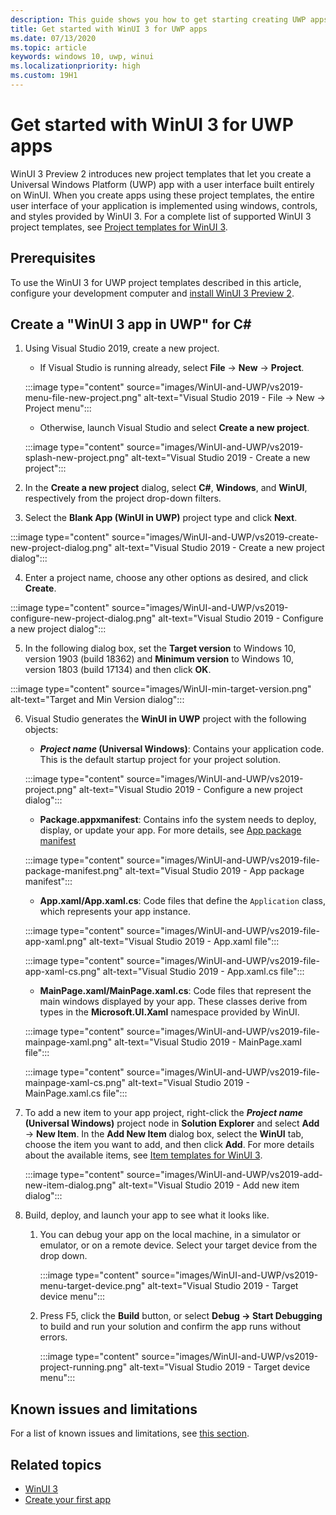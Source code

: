 ```yaml
---
description: This guide shows you how to get starting creating UWP apps with a WinUI 3 UI.
title: Get started with WinUI 3 for UWP apps
ms.date: 07/13/2020
ms.topic: article
keywords: windows 10, uwp, winui
ms.localizationpriority: high
ms.custom: 19H1
---
```


# Get started with WinUI 3 for UWP apps

WinUI 3 Preview 2 introduces new project templates that let you create a Universal Windows Platform (UWP) app with a user interface built entirely on WinUI. When you create apps using these project templates, the entire user interface of your application is implemented using windows, controls, and styles provided by WinUI 3. For a complete list of supported WinUI 3 project templates, see [Project templates for WinUI 3](index.md#project-templates-for-winui-3).

## Prerequisites

To use the WinUI 3 for UWP project templates described in this article, configure your development computer and [install WinUI 3 Preview 2](index.md#install-winui-3-preview-2).

## Create a "WinUI 3 app in UWP" for C#

1. Using Visual Studio 2019, create a new project.
   - If Visual Studio is running already, select **File** -> **New** -> **Project**.

   :::image type="content" source="images/WinUI-and-UWP/vs2019-menu-file-new-project.png" alt-text="Visual Studio 2019 - File -> New -> Project menu":::

   - Otherwise, launch Visual Studio and select **Create a new project**.

   :::image type="content" source="images/WinUI-and-UWP/vs2019-splash-new-project.png" alt-text="Visual Studio 2019 - Create a new project":::

2. In the **Create a new project** dialog, select **C#**, **Windows**, and **WinUI**, respectively from the project drop-down filters.

3. Select the **Blank App (WinUI in UWP)** project type and click **Next**.

:::image type="content" source="images/WinUI-and-UWP/vs2019-create-new-project-dialog.png" alt-text="Visual Studio 2019 - Create a new project dialog":::

4. Enter a project name, choose any other options as desired, and click **Create**.

:::image type="content" source="images/WinUI-and-UWP/vs2019-configure-new-project-dialog.png" alt-text="Visual Studio 2019 - Configure a new project dialog":::

5. In the following dialog box, set the **Target version** to Windows 10, version 1903 (build 18362) and **Minimum version** to Windows 10, version 1803 (build 17134) and then click **OK**.

:::image type="content" source="images/WinUI-min-target-version.png" alt-text="Target and Min Version dialog":::

6. Visual Studio generates the **WinUI in UWP** project with the following objects:

    - ***Project name* (Universal Windows)**: Contains your application code. This is the default startup project for your project solution.

    :::image type="content" source="images/WinUI-and-UWP/vs2019-project.png" alt-text="Visual Studio 2019 - Configure a new project dialog":::

    - **Package.appxmanifest**: Contains info the system needs to deploy, display, or update your app. For more details, see [App package manifest](https://docs.microsoft.com/uwp/schemas/appxpackage/appx-package-manifest)

    :::image type="content" source="images/WinUI-and-UWP/vs2019-file-package-manifest.png" alt-text="Visual Studio 2019 - App package manifest":::

    - **App.xaml/App.xaml.cs**: Code files that define the `Application` class, which represents your app instance.

    :::image type="content" source="images/WinUI-and-UWP/vs2019-file-app-xaml.png" alt-text="Visual Studio 2019 - App.xaml file":::

    :::image type="content" source="images/WinUI-and-UWP/vs2019-file-app-xaml-cs.png" alt-text="Visual Studio 2019 - App.xaml.cs file":::

    - **MainPage.xaml/MainPage.xaml.cs**: Code files that represent the main windows displayed by your app. These classes derive from types in the **Microsoft.UI.Xaml** namespace provided by WinUI.

    :::image type="content" source="images/WinUI-and-UWP/vs2019-file-mainpage-xaml.png" alt-text="Visual Studio 2019 - MainPage.xaml file":::

    :::image type="content" source="images/WinUI-and-UWP/vs2019-file-mainpage-xaml-cs.png" alt-text="Visual Studio 2019 - MainPage.xaml.cs file":::

7. To add a new item to your app project, right-click the ***Project name* (Universal Windows)** project node in **Solution Explorer** and select **Add** -> **New Item**. In the **Add New Item** dialog box, select the **WinUI** tab, choose the item you want to add, and then click **Add**. For more details about the available items, see [Item templates for WinUI 3](index.md#item-templates-for-winui-3).

    :::image type="content" source="images/WinUI-and-UWP/vs2019-add-new-item-dialog.png" alt-text="Visual Studio 2019 - Add new item dialog":::

8. Build, deploy, and launch your app to see what it looks like.

    1. You can debug your app on the local machine, in a simulator or emulator, or on a remote device. Select your target device from the drop down.

        :::image type="content" source="images/WinUI-and-UWP/vs2019-menu-target-device.png" alt-text="Visual Studio 2019 - Target device menu":::

    1. Press F5, click the **Build** button, or select **Debug -> Start Debugging** to build and run your solution and confirm the app runs without errors.

        :::image type="content" source="images/WinUI-and-UWP/vs2019-project-running.png" alt-text="Visual Studio 2019 - Target device menu":::

## Known issues and limitations

For a list of known issues and limitations, see [this section](index.md#preview-2-limitations-and-known-issues).

## Related topics

- [WinUI 3](index.md)
- [Create your first app](/windows/uwp/get-started/your-first-app)

